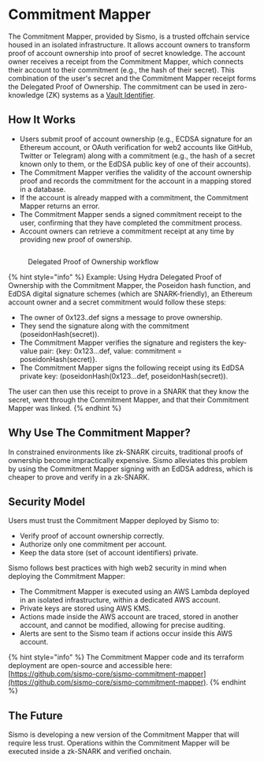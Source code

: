 # Commitment Mapper

The Commitment Mapper, provided by Sismo, is a trusted offchain service housed in an isolated infrastructure. It allows account owners to transform proof of account ownership into proof of secret knowledge. The account owner receives a receipt from the Commitment Mapper, which connects their account to their commitment (e.g., the hash of their secret). This combination of the user's secret and the Commitment Mapper receipt forms the Delegated Proof of Ownership. The commitment can be used in zero-knowledge (ZK) systems as a [Vault Identifier](vault-and-proof-identifiers.md).

## How It Works

* Users submit proof of account ownership (e.g., ECDSA signature for an Ethereum account, or OAuth verification for web2 accounts like GitHub, Twitter or Telegram) along with a commitment (e.g., the hash of a secret known only to them, or the EdDSA public key of one of their accounts).
* The Commitment Mapper verifies the validity of the account ownership proof and records the commitment for the account in a mapping stored in a database.
* If the account is already mapped with a commitment, the Commitment Mapper returns an error.
* The Commitment Mapper sends a signed commitment receipt to the user, confirming that they have completed the commitment process.
* Account owners can retrieve a commitment receipt at any time by providing new proof of ownership.

<figure><img src="../.gitbook/assets/commitment_mapper.png" alt=""><figcaption><p>Delegated Proof of Ownership workflow</p></figcaption></figure>

{% hint style="info" %}
Example: Using Hydra Delegated Proof of Ownership with the Commitment Mapper, the Poseidon hash function, and EdDSA digital signature schemes (which are SNARK-friendly), an Ethereum account owner and a secret commitment would follow these steps:

* The owner of 0x123..def signs a message to prove ownership.
* They send the signature along with the commitment (poseidonHash(secret)).
* The Commitment Mapper verifies the signature and registers the key-value pair: {key: 0x123...def, value: commitment = poseidonHash(secret)}.
* The Commitment Mapper signs the following receipt using its EdDSA private key: (poseidonHash(0x123...def, poseidonHash(secret)).

The user can then use this receipt to prove in a SNARK that they know the secret, went through the Commitment Mapper, and that their Commitment Mapper was linked.
{% endhint %}

## Why Use The Commitment Mapper?

In constrained environments like zk-SNARK circuits, traditional proofs of ownership become impractically expensive. Sismo alleviates this problem by using the Commitment Mapper signing with an EdDSA address, which is cheaper to prove and verify in a zk-SNARK.

## Security Model

Users must trust the Commitment Mapper deployed by Sismo to:

* Verify proof of account ownership correctly.
* Authorize only one commitment per account.
* Keep the data store (set of account identifiers) private.

Sismo follows best practices with high web2 security in mind when deploying the Commitment Mapper:

* The Commitment Mapper is executed using an AWS Lambda deployed in an isolated infrastructure, within a dedicated AWS account.
* Private keys are stored using AWS KMS.
* Actions made inside the AWS account are traced, stored in another account, and cannot be modified, allowing for precise auditing.
* Alerts are sent to the Sismo team if actions occur inside this AWS account.

{% hint style="info" %}
The Commitment Mapper code and its terraform deployment are open-source and accessible here: [https://github.com/sismo-core/sismo-commitment-mapper](https://github.com/sismo-core/sismo-commitment-mapper).
{% endhint %}

## The Future

Sismo is developing a new version of the Commitment Mapper that will require less trust. Operations within the Commitment Mapper will be executed inside a zk-SNARK and verified onchain.
